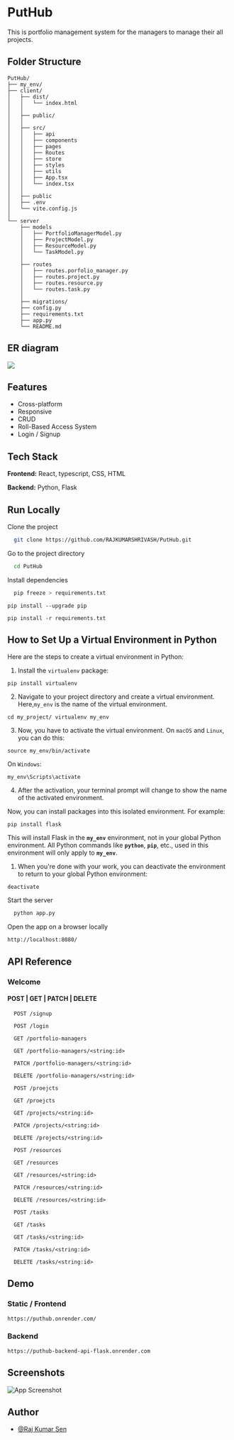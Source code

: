 # PutHub
This is portfolio management system for the managers to manage their all projects.


## Folder Structure

```
PutHub/
├── my_env/
├── client/
│   ├── dist/
│   │   └── index.html
│   │
│   ├── public/
│   │
│   ├── src/
│   │   ├── api
│   │   ├── components
│   │   ├── pages
│   │   ├── Routes
│   │   ├── store
│   │   ├── styles
│   │   ├── utils
│   │   ├── App.tsx
│   │   └── index.tsx
│   │
│   ├── public
│   ├── .env
│   └── vite.config.js 
│
└── server
    ├── models
    │   ├── PortfolioManagerModel.py
    │   ├── ProjectModel.py
    │   ├── ResourceModel.py
    │   └── TaskModel.py
    │
    ├── routes
    │   ├── routes.porfolio_manager.py
    │   ├── routes.project.py
    │   ├── routes.resource.py
    │   └── routes.task.py
    │
    ├── migrations/
    ├── config.py
    ├── requirements.txt
    ├── app.py
    └── README.md
```
## ER diagram
![](https://i.imgur.com/vxQed7U.png)


## Features

- Cross-platform
- Responsive
- CRUD
- Roll-Based Access System
- Login / Signup

## Tech Stack

**Frontend:** React, typescript, CSS, HTML

**Backend:** Python, Flask

## Run Locally

Clone the project

```bash
  git clone https://github.com/RAJKUMARSHRIVASH/PutHub.git
```

Go to the project directory

```bash
  cd PutHub
```

Install dependencies

```bash
  pip freeze > requirements.txt
```
```
pip install --upgrade pip
```
```
pip install -r requirements.txt
```
## **How to Set Up a Virtual Environment in Python**

Here are the steps to create a virtual environment in Python:
1. Install the `virtualenv` package:
```
pip install virtualenv
```
2. Navigate to your project directory and create a virtual environment. Here,`my_env` is the name of the virtual environment.
```
cd my_project/ virtualenv my_env
```
3. Now, you have to activate the virtual environment. On `macOS` and `Linux`, you can do this:
```
source my_env/bin/activate
```
On `Windows`:
```
my_env\Scripts\activate
```
4. After the activation, your terminal prompt will change to show the name of the activated environment.

Now, you can install packages into this isolated environment. For example:
```
pip install flask
```
This will install Flask in the **`my_env`** environment, not in your global Python environment. All Python commands like **`python`**, **`pip`**, etc., used in this environment will only apply to **`my_env`**.

1. When you're done with your work, you can deactivate the environment to return to your global Python environment:
```
deactivate
```

Start the server

```bash
  python app.py
```

Open the app on a browser locally
```
http://localhost:8080/
```

## API Reference

### Welcome 

#### POST | GET | PATCH | DELETE
```http
  POST /signup
```
```http
  POST /login
```
```http
  GET /portfolio-managers
```
```http
  GET /portfolio-managers/<string:id>
```
```http
  PATCH /portfolio-managers/<string:id>
```
```http
  DELETE /portfolio-managers/<string:id>
```
```http
  POST /proejcts
```
```http
  GET /proejcts
```
```http
  GET /projects/<string:id>
```
```http
  PATCH /projects/<string:id>
```
```http
  DELETE /projects/<string:id>
```

```http
  POST /resources
```
```http
  GET /resources
```
```http
  GET /resources/<string:id>
```
```http
  PATCH /resources/<string:id>
```
```http
  DELETE /resources/<string:id>
```

```http
  POST /tasks
```
```http
  GET /tasks
```
```http
  GET /tasks/<string:id>
```
```http
  PATCH /tasks/<string:id>
```
```http
  DELETE /tasks/<string:id>
```

## Demo

### Static / Frontend
```
https://puthub.onrender.com/
```
### Backend
```
https://puthub-backend-api-flask.onrender.com
```
## Screenshots

![App Screenshot]()

## Author

- [@Raj Kumar Sen](https://github.com/RAJKUMARSHRIVASH)

